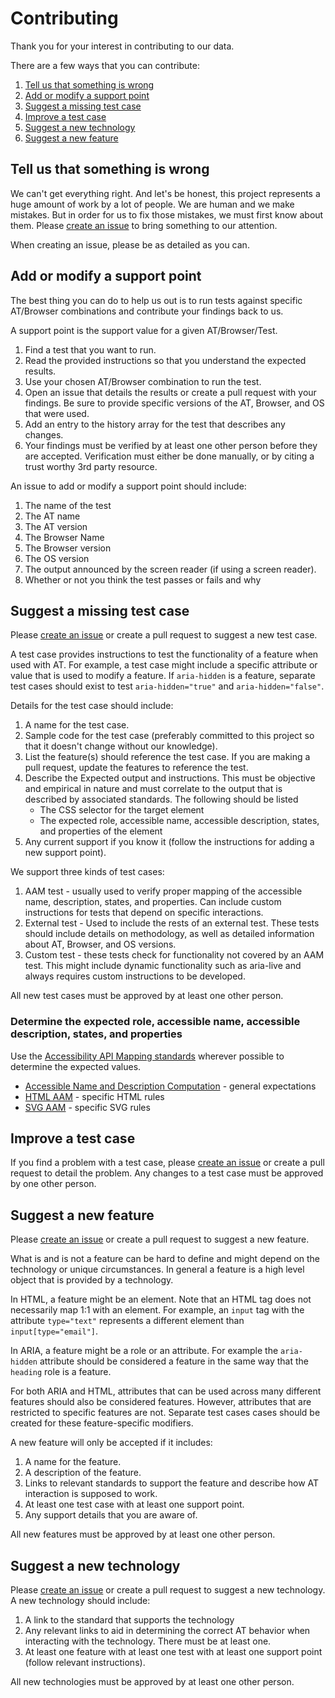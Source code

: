 # Contributing

Thank you for your interest in contributing to our data.

There are a few ways that you can contribute:

1. [Tell us that something is wrong](#tell-us-that-something-is-wrong)
2. [Add or modify a support point](#add-or-modify-a-support-point)
3. [Suggest a missing test case](#suggest-a-missing-test-case)
4. [Improve a test case](#improve-a-test-case)
5. [Suggest a new technology](#suggest-a-new-technology)
6. [Suggest a new feature](#suggest-a-new-feature)

## Tell us that something is wrong

We can't get everything right. And let's be honest, this project represents a huge amount of work by a lot of people. We are human and we make mistakes. But in order for us to fix those mistakes, we must first know about them. Please [create an issue](https://github.com/accessibilitysupported/accessibilitysupported/issues) to bring something to our attention.

When creating an issue, please be as detailed as you can.

## Add or modify a support point

The best thing you can do to help us out is to run tests against specific AT/Browser combinations and contribute your findings back to us.

A support point is the support value for a given AT/Browser/Test.

1. Find a test that you want to run.
2. Read the provided instructions so that you understand the expected results.
2. Use your chosen AT/Browser combination to run the test.
3. Open an issue that details the results or create a pull request with your findings. Be sure to provide specific versions of the AT, Browser, and OS that were used.
4. Add an entry to the history array for the test that describes any changes.
5. Your findings must be verified by at least one other person before they are accepted. Verification must either be done manually, or by citing a trust worthy 3rd party resource.

An issue to add or modify a support point should include:

1. The name of the test
2. The AT name
3. The AT version
4. The Browser Name
5. The Browser version
6. The OS version
7. The output announced by the screen reader (if using a screen reader).
8. Whether or not you think the test passes or fails and why

## Suggest a missing test case

Please [create an issue](https://github.com/accessibilitysupported/accessibilitysupported/issues) or create a pull request to suggest a new test case.

A test case provides instructions to test the functionality of a feature when used with AT. For example, a test case might include a specific attribute or value that is used to modify a feature. If `aria-hidden` is a feature, separate test cases should exist to test `aria-hidden="true"` and `aria-hidden="false"`.

Details for the test case should include:

1. A name for the test case.
2. Sample code for the test case (preferably committed to this project so that it doesn't change without our knowledge).
4. List the feature(s) should reference the test case. If you are making a pull request, update the features to reference the test.
5. Describe the Expected output and instructions. This must be objective and empirical in nature and must correlate to the output that is described by associated standards. The following should be listed
    * The CSS selector for the target element
    * The expected role, accessible name, accessible description, states, and properties of the element
6. Any current support if you know it (follow the instructions for adding a new support point).

We support three kinds of test cases:

1. AAM test - usually used to verify proper mapping of the accessible name, description, states, and properties. Can include custom instructions for tests that depend on specific interactions.
2. External test - Used to include the rests of an external test. These tests should include details on methodology, as well as detailed information about AT, Browser, and OS versions.
3. Custom test - these tests check for functionality not covered by an AAM test. This might include dynamic functionality such as aria-live and always requires custom instructions to be developed.

All new test cases must be approved by at least one other person.

### Determine the expected role, accessible name, accessible description, states, and properties

Use the [Accessibility API Mapping standards](https://www.w3.org/TR/core-aam-1.1/) wherever possible to determine the expected values.

* [Accessible Name and Description Computation](https://www.w3.org/TR/accname-1.1/) - general expectations
* [HTML AAM](https://www.w3.org/TR/html-aam-1.0/) - specific HTML rules
* [SVG AAM](https://www.w3.org/TR/svg-aam-1.0/) - specific SVG rules

## Improve a test case

If you find a problem with a test case, please [create an issue](https://github.com/accessibilitysupported/accessibilitysupported/issues) or create a pull request to detail the problem. Any changes to a test case must be approved by one other person.

## Suggest a new feature

Please [create an issue](https://github.com/accessibilitysupported/accessibilitysupported/issues) or create a pull request to suggest a new feature. 

What is and is not a feature can be hard to define and might depend on the technology or unique circumstances. In general a feature is a high level object that is provided by a technology.

In HTML, a feature might be an element. Note that an HTML tag does not necessarily map 1:1 with an element. For example, an `input` tag with the attribute `type="text"` represents a different element than `input[type="email"]`.

In ARIA, a feature might be a role or an attribute. For example the `aria-hidden` attribute should be considered a feature in the same way that the `heading` role is a feature.

For both ARIA and HTML, attributes that can be used across many different features should also be considered features. However, attributes that are restricted to specific features are not. Separate test cases cases should be created for these feature-specific modifiers.

A new feature will only be accepted if it includes:

1. A name for the feature.
2. A description of the feature.
2. Links to relevant standards to support the feature and describe how AT interaction is supposed to work.
3. At least one test case with at least one support point.
4. Any support details that you are aware of.

All new features must be approved by at least one other person.

## Suggest a new technology

Please [create an issue](https://github.com/accessibilitysupported/accessibilitysupported/issues) or create a pull request to suggest a new technology. A new technology should include:

1. A link to the standard that supports the technology
2. Any relevant links to aid in determining the correct AT behavior when interacting with the technology. There must be at least one.
3. At least one feature with at least one test with at least one support point (follow relevant instructions).

All new technologies must be approved by at least one other person.
